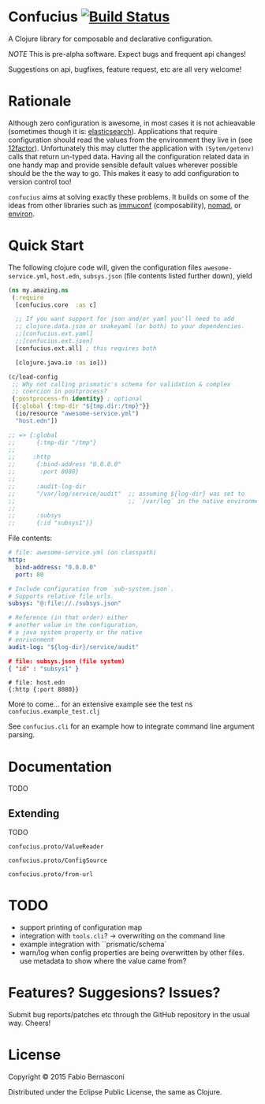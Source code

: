 # Confucius [![Build Status][badge]][build]

A Clojure library for composable and declarative configuration.

*NOTE* This is pre-alpha software. Expect bugs and frequent api changes!

Suggestions on api, bugfixes, feature request, etc are all very welcome!


# Rationale

Although zero configuration is awesome, in most cases it is not achieavable
(sometimes though it is: [elasticsearch][elasticsearch]).
Applications that require configuration should read the values from the
environment they live in (see [12factor][12factor]). Unfortunately this may
clutter the application with `(Sytem/getenv)` calls that return un-typed data.
Having all the configuration related data in one handy map and provide sensible default values wherever possible should be the the way to go. This makes it easy
to add configuration to version control too!

`confucius` aims at solving exactly these problems. It builds on some of the
ideas from other libraries such as [immuconf][immuconf] (composability),
[nomad][nomad], or [environ][environ].


# Quick Start

The following clojure code will, given the configuration files
`awesome-service.yml`, `host.edn`, `subsys.json` (file contents
listed further down), yield

```clojure
(ns my.amazing.ns
 (:require
  [confucius.core  :as c]

  ;; If you want support for json and/or yaml you'll need to add
  ;; clojure.data.json or snakeyaml (or both) to your dependencies.
  ;;[confucius.ext.yaml]
  ;;[confucius.ext.json]
  [confucius.ext.all] ; this requires both

  [clojure.java.io :as io]))

(c/load-config
 ;; Why not calling prismatic's schema for validation & complex
 ;; coercion in postprocess?
 {:postprocess-fn identity} ; optional
 [{:global {:tmp-dir "${tmp.dir:/tmp}"}}
  (io/resource "awesome-service.yml")
  "host.edn"])

;; => {:global
;;      {:tmp-dir "/tmp"}
;;
;;     :http
;;      {:bind-address "0.0.0.0"
;;       :port 8080}
;;
;;      :audit-log-dir
;;      "/var/log/service/audit"  ;; assuming ${log-dir} was set to
;;                                ;; `/var/log` in the native environment
;;
;;      :subsys
;;      {:id "subsys1"}}
```

File contents:

```yaml
# file: awesome-service.yml (on classpath)
http:
  bind-address: "0.0.0.0"
  port: 80

# Include configuration from `sub-system.json`.
# Supports relative file urls.
subsys: "@:file://./subsys.json"

# Reference (in that order) either
# another value in the configuration,
# a java system property or the native
# enrivonment
audit-log: "${log-dir}/service/audit"
```

```json
# file: subsys.json (file system)
{ "id" : "subsys1" }
```

```edn
# file: host.edn
{:http {:port 8080}}
```

More to come... for an extensive example see the test ns
`confucius.example_test.clj`

See `confucius.cli` for an example how to integrate
command line argument parsing.

# Documentation

TODO


## Extending

TODO

`confucius.proto/ValueReader`

`confucius.proto/ConfigSource`

`confucius.proto/from-url`

# TODO

* support printing of configuration map
* integration with `tools.cli`? -> overwriting on the command line
* example integration with ``prismatic/schema`
* warn/log when config properties are being overwritten by
  other files. use metadata to show where the value came from?


# Features? Suggesions? Issues?

Submit bug reports/patches etc through the GitHub repository
in the usual way. Cheers!

# License

Copyright © 2015 Fabio Bernasconi

Distributed under the Eclipse Public License, the same as Clojure.

[badge]: https://travis-ci.org/instilled/confucius.svg?branch=master
[build]: https://travis-ci.org/instilled/confucius
[12factor]: http://12factor.net/config
[elasticsearch]: https://www.elastic.co/
[immuconf]: https://github.com/levand/immuconf
[nomad]: https://github.com/jarohen/nomad
[environ]: https://github.com/weavejester/environ
[schema]: https://github.com/Prismatic/schema
